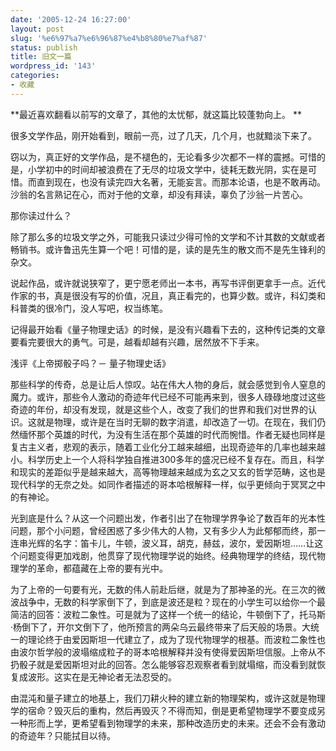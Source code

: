 ```yaml
---
date: '2005-12-24 16:27:00'
layout: post
slug: '%e6%97%a7%e6%96%87%e4%b8%80%e7%af%87'
status: publish
title: 旧文一篇
wordpress_id: '143'
categories:
- 收藏
---
```


**最近喜欢翻看以前写的文章了，其他的太忧郁，就这篇比较蓬勃向上。 **


很多文学作品，刚开始看到，眼前一亮，过了几天，几个月，也就黯淡下来了。


窃以为，真正好的文学作品，是不褪色的，无论看多少次都不一样的震撼。可惜的是，小学初中的时间却被浪费在了无尽的垃圾文学中，徒耗无数光阴，实在是可惜。而直到现在，也没有读完四大名著，无能妄言。而那本论语，也是不敢再动。沙翁的名言熟记在心，而对于他的文章，却没有拜读，辜负了沙翁一片苦心。


那你读过什么？


除了那么多的垃圾文学之外，可能我只读过少得可怜的文学和不计其数的文献或者畅销书。或许鲁迅先生算一个吧！可惜的是，读的是先生的散文而不是先生锋利的杂文。


说起作品，或许就说狭窄了，更宁愿老师出一本书，再写书评倒更拿手一点。近代作家的书，真是很没有写的价值，况且，真正看完的，也算少数。或许，科幻类和科普类的很冷门，没人写吧，权当练笔。


记得最开始看《量子物理史话》的时候，是没有兴趣看下去的，这种传记类的文章要看完要很大的勇气。可是，越看却越有兴趣，居然放不下手来。


浅评《上帝掷骰子吗？－ 量子物理史话》


那些科学的传奇，总是让后人惊叹。站在伟大人物的身后，就会感觉到令人窒息的魔力。或许，那些令人激动的奇迹年代已经不可能再来到，很多人碌碌地度过这些奇迹的年份，却没有发现，就是这些个人，改变了我们的世界和我们对世界的认识。这就是物理，或许是在当时无聊的数字消遣，却改造了一切。在现在，我们仍然缅怀那个英雄的时代，为没有生活在那个英雄的时代而惋惜。作者无疑也同样是复古主义者，悲观的表示，随着工业化分工越来越细，出现奇迹年的几率也越来越小。科学历史上一个人将科学独自推进300多年的盛况已经不复存在。而且，科学和现实的差距似乎是越来越大，高等物理越来越成为玄之又玄的哲学范畴，这也是现代科学的无奈之处。如同作者描述的哥本哈根解释一样，似乎更倾向于冥冥之中的有神论。


光到底是什么？从这一个问题出发，作者引出了在物理学界争论了数百年的光本性问题，那个小问题，曾经困惑了多少伟大的人物，又有多少人为此郁郁而终，那一连串光辉的名字：笛卡儿，牛顿，波义耳，胡克，赫兹，波尔，爱因斯坦……让这个问题变得更加戏剧，他贯穿了现代物理学说的始终。经典物理学的终结，现代物理学的革命，都蕴藏在上帝的要有光中。


为了上帝的一句要有光，无数的伟人前赴后继，就是为了那神圣的光。在三次的微波战争中，无数的科学家倒下了，到底是波还是粒？现在的小学生可以给你一个最简洁的回答：波粒二象性。可是就为了这样一个统一的结论，牛顿倒下了，托马斯·杨倒下了，开尔文倒下了，他所预言的两朵乌云最终带来了后天般的场景。大统一的理论终于由爱因斯坦一代建立了，成为了现代物理学的根基。而波粒二象性也由波尔哲学般的波塌缩成粒子的哥本哈根解释并没有使得爱因斯坦信服。上帝从不扔骰子就是爱因斯坦对此的回答。怎么能够容忍观察者看到就塌缩，而没看到就恢复成波形。这实在是无神论者无法忍受的。


由混沌和量子建立的地基上，我们刀耕火种的建立新的物理架构，或许这就是物理学的宿命？毁灭后的重构，然后再毁灭？不得而知，倒是更希望物理学不要变成另一种形而上学，更希望看到物理学的未来，那种改造历史的未来。还会不会有激动的奇迹年？只能拭目以待。
